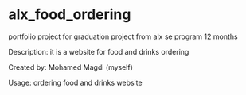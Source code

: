 # alx_food_ordering
portfolio project for graduation project from alx se program 12 months

Description: it is a website for food and drinks ordering

Created by: Mohamed Magdi (myself)

Usage: ordering food and drinks website
